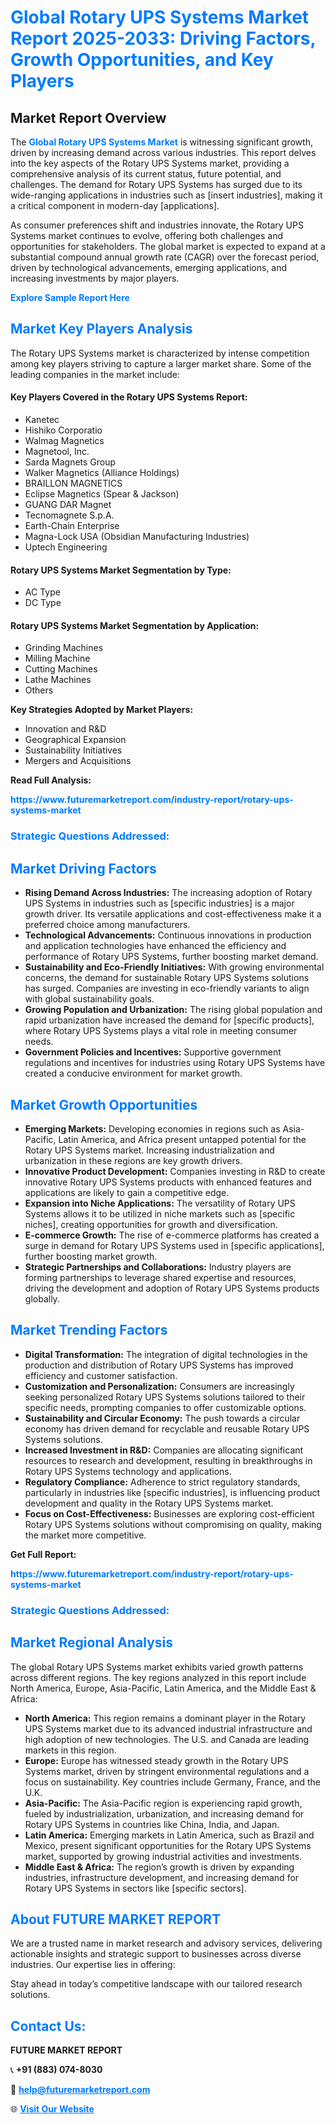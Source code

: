 <h1 style="color: #007BFF;">Global Rotary UPS Systems Market Report 2025-2033: Driving Factors, Growth Opportunities, and Key Players</h1>

<section id="overview">
<h2>Market Report Overview</h2>
<p>The <a href="https://www.futuremarketreport.com/industry-report/rotary-ups-systems-market" style="color: #007BFF; text-decoration: none;"><strong>Global Rotary UPS Systems Market</strong></a> is witnessing significant growth, driven by increasing demand across various industries. This report delves into the key aspects of the Rotary UPS Systems market, providing a comprehensive analysis of its current status, future potential, and challenges. The demand for Rotary UPS Systems has surged due to its wide-ranging applications in industries such as [insert industries], making it a critical component in modern-day [applications].</p>
<p>As consumer preferences shift and industries innovate, the Rotary UPS Systems market continues to evolve, offering both challenges and opportunities for stakeholders. The global market is expected to expand at a substantial compound annual growth rate (CAGR) over the forecast period, driven by technological advancements, emerging applications, and increasing investments by major players.</p>
</section>

<section id="overview">
<p><a href="https://www.futuremarketreport.com/request-sample/reportId=33856" style="color: #007BFF; text-decoration: none;"><strong>Explore Sample Report Here</strong></a></p>
</section>

<section id="key-players">
<h2 style="color: #007BFF;">Market Key Players Analysis</h2>
<p>The Rotary UPS Systems market is characterized by intense competition among key players striving to capture a larger market share. Some of the leading companies in the market include:</p>
<h4>Key Players Covered in the Rotary UPS Systems Report:</h4>
<ul><li>Kanetec</li><li>Hishiko Corporatio</li><li>Walmag Magnetics</li><li>Magnetool, Inc.</li><li>Sarda Magnets Group</li><li>Walker Magnetics (Alliance Holdings)</li><li>BRAILLON MAGNETICS</li><li>Eclipse Magnetics (Spear &amp; Jackson)</li><li>GUANG DAR Magnet</li><li>Tecnomagnete S.p.A.</li><li>Earth-Chain Enterprise</li><li>Magna-Lock USA (Obsidian Manufacturing Industries)</li><li>Uptech Engineering</li></ul>
<h4>Rotary UPS Systems Market Segmentation by Type:</h4>
<ul><li>AC Type</li><li>DC Type</li></ul>

<h4>Rotary UPS Systems Market Segmentation by Application:</h4>
<ul><li>Grinding Machines</li><li>Milling Machine</li><li>Cutting Machines</li><li>Lathe Machines</li><li>Others</li></ul>
<p><strong>Key Strategies Adopted by Market Players:</strong></p>
<ul>
<li>Innovation and R&D</li>
<li>Geographical Expansion</li>
<li>Sustainability Initiatives</li>
<li>Mergers and Acquisitions</li>
</ul>
</section>

<section>
<p><strong>Read Full Analysis: </strong></p><a href="https://www.futuremarketreport.com/industry-report/rotary-ups-systems-market" style="color: #007BFF; text-decoration: none;"><strong>https://www.futuremarketreport.com/industry-report/rotary-ups-systems-market</strong></a>
<h3 style="color: #007BFF;">Strategic Questions Addressed:</h3>
</section>

<section id="driving-factors">
<h2 style="color: #007BFF;">Market Driving Factors</h2>
<ul>
<li><strong>Rising Demand Across Industries:</strong> The increasing adoption of Rotary UPS Systems in industries such as [specific industries] is a major growth driver. Its versatile applications and cost-effectiveness make it a preferred choice among manufacturers.</li>
<li><strong>Technological Advancements:</strong> Continuous innovations in production and application technologies have enhanced the efficiency and performance of Rotary UPS Systems, further boosting market demand.</li>
<li><strong>Sustainability and Eco-Friendly Initiatives:</strong> With growing environmental concerns, the demand for sustainable Rotary UPS Systems solutions has surged. Companies are investing in eco-friendly variants to align with global sustainability goals.</li>
<li><strong>Growing Population and Urbanization:</strong> The rising global population and rapid urbanization have increased the demand for [specific products], where Rotary UPS Systems plays a vital role in meeting consumer needs.</li>
<li><strong>Government Policies and Incentives:</strong> Supportive government regulations and incentives for industries using Rotary UPS Systems have created a conducive environment for market growth.</li>
</ul>
</section>

<section id="growth-opportunities">
<h2 style="color: #007BFF;">Market Growth Opportunities</h2>
<ul>
<li><strong>Emerging Markets:</strong> Developing economies in regions such as Asia-Pacific, Latin America, and Africa present untapped potential for the Rotary UPS Systems market. Increasing industrialization and urbanization in these regions are key growth drivers.</li>
<li><strong>Innovative Product Development:</strong> Companies investing in R&D to create innovative Rotary UPS Systems products with enhanced features and applications are likely to gain a competitive edge.</li>
<li><strong>Expansion into Niche Applications:</strong> The versatility of Rotary UPS Systems allows it to be utilized in niche markets such as [specific niches], creating opportunities for growth and diversification.</li>
<li><strong>E-commerce Growth:</strong> The rise of e-commerce platforms has created a surge in demand for Rotary UPS Systems used in [specific applications], further boosting market growth.</li>
<li><strong>Strategic Partnerships and Collaborations:</strong> Industry players are forming partnerships to leverage shared expertise and resources, driving the development and adoption of Rotary UPS Systems products globally.</li>
</ul>
</section>

<section id="trending-factors">
<h2 style="color: #007BFF;">Market Trending Factors</h2>
<ul>
<li><strong>Digital Transformation:</strong> The integration of digital technologies in the production and distribution of Rotary UPS Systems has improved efficiency and customer satisfaction.</li>
<li><strong>Customization and Personalization:</strong> Consumers are increasingly seeking personalized Rotary UPS Systems solutions tailored to their specific needs, prompting companies to offer customizable options.</li>
<li><strong>Sustainability and Circular Economy:</strong> The push towards a circular economy has driven demand for recyclable and reusable Rotary UPS Systems solutions.</li>
<li><strong>Increased Investment in R&D:</strong> Companies are allocating significant resources to research and development, resulting in breakthroughs in Rotary UPS Systems technology and applications.</li>
<li><strong>Regulatory Compliance:</strong> Adherence to strict regulatory standards, particularly in industries like [specific industries], is influencing product development and quality in the Rotary UPS Systems market.</li>
<li><strong>Focus on Cost-Effectiveness:</strong> Businesses are exploring cost-efficient Rotary UPS Systems solutions without compromising on quality, making the market more competitive.</li>
</ul>
</section>

<section>
<p><strong>Get Full Report: </strong></p><a href="https://www.futuremarketreport.com/industry-report/rotary-ups-systems-market" style="color: #007BFF; text-decoration: none;"><strong>https://www.futuremarketreport.com/industry-report/rotary-ups-systems-market</strong></a>
<h3 style="color: #007BFF;">Strategic Questions Addressed:</h3>
</section>


<section id="regional-analysis">
<h2 style="color: #007BFF;">Market Regional Analysis</h2>
<p>The global Rotary UPS Systems market exhibits varied growth patterns across different regions. The key regions analyzed in this report include North America, Europe, Asia-Pacific, Latin America, and the Middle East & Africa:</p>
<ul>
<li><strong>North America:</strong> This region remains a dominant player in the Rotary UPS Systems market due to its advanced industrial infrastructure and high adoption of new technologies. The U.S. and Canada are leading markets in this region.</li>
<li><strong>Europe:</strong> Europe has witnessed steady growth in the Rotary UPS Systems market, driven by stringent environmental regulations and a focus on sustainability. Key countries include Germany, France, and the U.K.</li>
<li><strong>Asia-Pacific:</strong> The Asia-Pacific region is experiencing rapid growth, fueled by industrialization, urbanization, and increasing demand for Rotary UPS Systems in countries like China, India, and Japan.</li>
<li><strong>Latin America:</strong> Emerging markets in Latin America, such as Brazil and Mexico, present significant opportunities for the Rotary UPS Systems market, supported by growing industrial activities and investments.</li>
<li><strong>Middle East & Africa:</strong> The region’s growth is driven by expanding industries, infrastructure development, and increasing demand for Rotary UPS Systems in sectors like [specific sectors].</li>
</ul>
</section>

<footer>
<h2 style="color: #007BFF;">About FUTURE MARKET REPORT</h2>
<p>We are a trusted name in market research and advisory services, delivering actionable insights and strategic support to businesses across diverse industries. Our expertise lies in offering:</p>

<p>Stay ahead in today’s competitive landscape with our tailored research solutions.</p>

<h2 style="color: #007BFF;">Contact Us:</h2>
<p><strong>FUTURE MARKET REPORT</strong></p>
<p>📞 <strong>+91 (883) 074-8030</strong></p>
<p>📧 <strong><a href="mailto:help@futuremarketreport.com" style="color: #007BFF;">help@futuremarketreport.com</a></strong></p>
<p>🌐 <strong><a href="https://www.futuremarketreport.com/" style="color: #007BFF;">Visit Our Website</a></strong></p>
</footer>